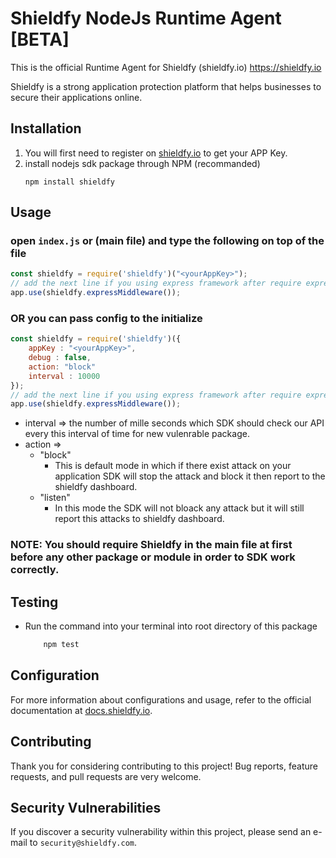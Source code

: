 # Shieldfy NodeJs Runtime Agent [BETA]

This is the official Runtime Agent for Shieldfy (shieldfy.io) https://shieldfy.io

Shieldfy is a strong application protection platform that helps businesses to secure their applications online.

## Installation

1. You will first need to register on [shieldfy.io](https://shieldfy.io/) to get your APP Key.
2. install nodejs sdk package through NPM (recommanded)
    ```
    npm install shieldfy
    ```

## Usage

### open `index.js` or (main file) and type the following **on top of the file**

```js
const shieldfy = require('shieldfy')("<yourAppKey>");
// add the next line if you using express framework after require express, please include shieldfy middleware as following for more protaction and performance.
app.use(shieldfy.expressMiddleware());
```

### OR you can pass config to the initialize

```js
const shieldfy = require('shieldfy')({
    appKey : "<yourAppKey>",
    debug : false,
    action: "block"
    interval : 10000
});
// add the next line if you using express framework after require express, please include shieldfy middleware as following for more protaction and performance.
app.use(shieldfy.expressMiddleware());
```
- interval => the number of mille seconds which SDK should check our API every this interval of time for new vulenrable package.
- action => 
    - "block"
       - This is default mode in which if there exist attack on your application SDK will stop the attack and block it then report to the shieldfy dashboard.
    - "listen"
       - In this mode the SDK will not bloack any attack but it will still report this attacks to shieldfy dashboard. 


### NOTE: You should require Shieldfy in the main file at first before any other package or module in order to SDK work correctly.

    

## Testing

* Run the command into your terminal into root directory of this package
    ```bash
        npm test
    ```

## Configuration

For more information about configurations and usage, refer to the official documentation at [docs.shieldfy.io](#).

## Contributing

Thank you for considering contributing to this project!
Bug reports, feature requests, and pull requests are very welcome.


## Security Vulnerabilities

If you discover a security vulnerability within this project, please send an e-mail to `security@shieldfy.com`.
